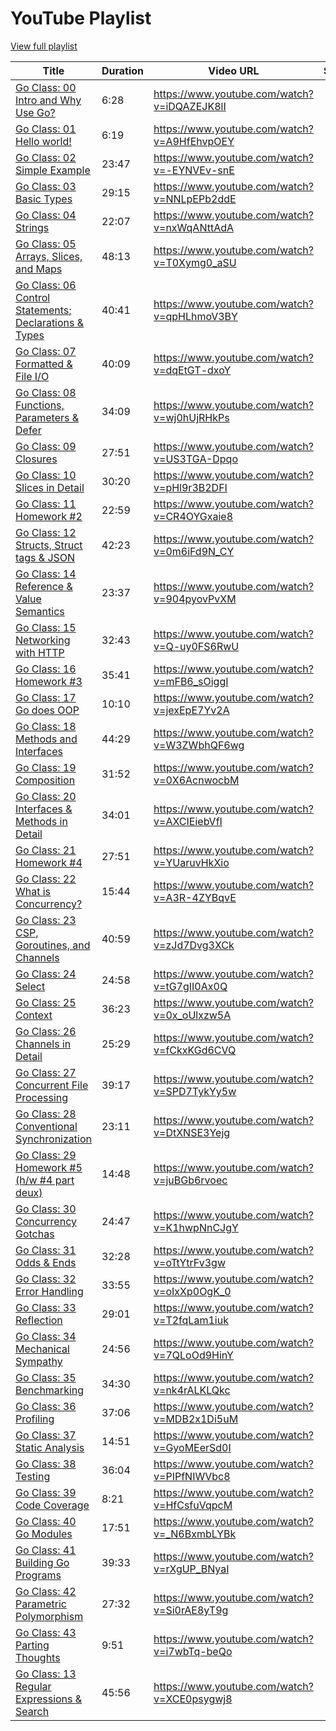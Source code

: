 # YouTube Playlist

[View full playlist](https://www.youtube.com/playlist?list=PLoILbKo9rG3skRCj37Kn5Zj803hhiuRK6)

| Title                                                                                                 | Duration | Video URL                                   | Status |
| ----------------------------------------------------------------------------------------------------- | -------- | ------------------------------------------- | ------ |
| [Go Class: 00 Intro and Why Use Go?](https://www.youtube.com/watch?v=iDQAZEJK8lI)                     | 6:28     | https://www.youtube.com/watch?v=iDQAZEJK8lI |        |
| [Go Class: 01 Hello world!](https://www.youtube.com/watch?v=A9HfEhvpOEY)                              | 6:19     | https://www.youtube.com/watch?v=A9HfEhvpOEY |        |
| [Go Class: 02 Simple Example](https://www.youtube.com/watch?v=-EYNVEv-snE)                            | 23:47    | https://www.youtube.com/watch?v=-EYNVEv-snE |        |
| [Go Class: 03 Basic Types](https://www.youtube.com/watch?v=NNLpEPb2ddE)                               | 29:15    | https://www.youtube.com/watch?v=NNLpEPb2ddE |        |
| [Go Class: 04 Strings](https://www.youtube.com/watch?v=nxWqANttAdA)                                   | 22:07    | https://www.youtube.com/watch?v=nxWqANttAdA |        |
| [Go Class: 05 Arrays, Slices, and Maps](https://www.youtube.com/watch?v=T0Xymg0_aSU)                  | 48:13    | https://www.youtube.com/watch?v=T0Xymg0_aSU |        |
| [Go Class: 06 Control Statements; Declarations  & Types](https://www.youtube.com/watch?v=qpHLhmoV3BY) | 40:41    | https://www.youtube.com/watch?v=qpHLhmoV3BY |        |
| [Go Class: 07 Formatted & File I/O](https://www.youtube.com/watch?v=dqEtGT-dxoY)                      | 40:09    | https://www.youtube.com/watch?v=dqEtGT-dxoY |        |
| [Go Class: 08 Functions, Parameters & Defer](https://www.youtube.com/watch?v=wj0hUjRHkPs)             | 34:09    | https://www.youtube.com/watch?v=wj0hUjRHkPs |        |
| [Go Class: 09 Closures](https://www.youtube.com/watch?v=US3TGA-Dpqo)                                  | 27:51    | https://www.youtube.com/watch?v=US3TGA-Dpqo |        |
| [Go Class: 10 Slices in Detail](https://www.youtube.com/watch?v=pHl9r3B2DFI)                          | 30:20    | https://www.youtube.com/watch?v=pHl9r3B2DFI |        |
| [Go Class: 11 Homework #2](https://www.youtube.com/watch?v=CR4OYGxaie8)                               | 22:59    | https://www.youtube.com/watch?v=CR4OYGxaie8 |        |
| [Go Class: 12 Structs, Struct tags & JSON](https://www.youtube.com/watch?v=0m6iFd9N_CY)               | 42:23    | https://www.youtube.com/watch?v=0m6iFd9N_CY |        |
| [Go Class: 14 Reference & Value Semantics](https://www.youtube.com/watch?v=904pyovPvXM)               | 23:37    | https://www.youtube.com/watch?v=904pyovPvXM |        |
| [Go Class: 15 Networking with HTTP](https://www.youtube.com/watch?v=Q-uy0FS6RwU)                      | 32:43    | https://www.youtube.com/watch?v=Q-uy0FS6RwU |        |
| [Go Class: 16 Homework #3](https://www.youtube.com/watch?v=mFB6_sOiggI)                               | 35:41    | https://www.youtube.com/watch?v=mFB6_sOiggI |        |
| [Go Class: 17 Go does OOP](https://www.youtube.com/watch?v=jexEpE7Yv2A)                               | 10:10    | https://www.youtube.com/watch?v=jexEpE7Yv2A |        |
| [Go Class: 18 Methods and Interfaces](https://www.youtube.com/watch?v=W3ZWbhQF6wg)                    | 44:29    | https://www.youtube.com/watch?v=W3ZWbhQF6wg |        |
| [Go Class: 19 Composition](https://www.youtube.com/watch?v=0X6AcnwocbM)                               | 31:52    | https://www.youtube.com/watch?v=0X6AcnwocbM |        |
| [Go Class: 20 Interfaces & Methods in Detail](https://www.youtube.com/watch?v=AXCIEiebVfI)            | 34:01    | https://www.youtube.com/watch?v=AXCIEiebVfI |        |
| [Go Class: 21 Homework #4](https://www.youtube.com/watch?v=YUaruvHkXio)                               | 27:51    | https://www.youtube.com/watch?v=YUaruvHkXio |        |
| [Go Class: 22 What is Concurrency?](https://www.youtube.com/watch?v=A3R-4ZYBqvE)                      | 15:44    | https://www.youtube.com/watch?v=A3R-4ZYBqvE |        |
| [Go Class: 23 CSP, Goroutines, and Channels](https://www.youtube.com/watch?v=zJd7Dvg3XCk)             | 40:59    | https://www.youtube.com/watch?v=zJd7Dvg3XCk |        |
| [Go Class: 24 Select](https://www.youtube.com/watch?v=tG7gII0Ax0Q)                                    | 24:58    | https://www.youtube.com/watch?v=tG7gII0Ax0Q |        |
| [Go Class: 25 Context](https://www.youtube.com/watch?v=0x_oUlxzw5A)                                   | 36:23    | https://www.youtube.com/watch?v=0x_oUlxzw5A |        |
| [Go Class: 26 Channels in Detail](https://www.youtube.com/watch?v=fCkxKGd6CVQ)                        | 25:29    | https://www.youtube.com/watch?v=fCkxKGd6CVQ |        |
| [Go Class: 27 Concurrent File Processing](https://www.youtube.com/watch?v=SPD7TykYy5w)                | 39:17    | https://www.youtube.com/watch?v=SPD7TykYy5w |        |
| [Go Class: 28 Conventional Synchronization](https://www.youtube.com/watch?v=DtXNSE3Yejg)              | 23:11    | https://www.youtube.com/watch?v=DtXNSE3Yejg |        |
| [Go Class: 29 Homework #5 (h/w #4 part deux)](https://www.youtube.com/watch?v=juBGb6rvoec)            | 14:48    | https://www.youtube.com/watch?v=juBGb6rvoec |        |
| [Go Class: 30 Concurrency Gotchas](https://www.youtube.com/watch?v=K1hwpNnCJgY)                       | 24:47    | https://www.youtube.com/watch?v=K1hwpNnCJgY |        |
| [Go Class: 31 Odds & Ends](https://www.youtube.com/watch?v=oTtYtrFv3gw)                               | 32:28    | https://www.youtube.com/watch?v=oTtYtrFv3gw |        |
| [Go Class: 32 Error Handling](https://www.youtube.com/watch?v=oIxXp0OgK_0)                            | 33:55    | https://www.youtube.com/watch?v=oIxXp0OgK_0 |        |
| [Go Class: 33 Reflection](https://www.youtube.com/watch?v=T2fqLam1iuk)                                | 29:01    | https://www.youtube.com/watch?v=T2fqLam1iuk |        |
| [Go Class: 34 Mechanical Sympathy](https://www.youtube.com/watch?v=7QLoOd9HinY)                       | 24:56    | https://www.youtube.com/watch?v=7QLoOd9HinY |        |
| [Go Class: 35 Benchmarking](https://www.youtube.com/watch?v=nk4rALKLQkc)                              | 34:30    | https://www.youtube.com/watch?v=nk4rALKLQkc |        |
| [Go Class: 36 Profiling](https://www.youtube.com/watch?v=MDB2x1Di5uM)                                 | 37:06    | https://www.youtube.com/watch?v=MDB2x1Di5uM |        |
| [Go Class: 37 Static Analysis](https://www.youtube.com/watch?v=GyoMEerSd0I)                           | 14:51    | https://www.youtube.com/watch?v=GyoMEerSd0I |        |
| [Go Class: 38 Testing](https://www.youtube.com/watch?v=PIPfNIWVbc8)                                   | 36:04    | https://www.youtube.com/watch?v=PIPfNIWVbc8 |        |
| [Go Class: 39 Code Coverage](https://www.youtube.com/watch?v=HfCsfuVqpcM)                             | 8:21     | https://www.youtube.com/watch?v=HfCsfuVqpcM |        |
| [Go Class: 40 Go Modules](https://www.youtube.com/watch?v=_N6BxmbLYBk)                                | 17:51    | https://www.youtube.com/watch?v=_N6BxmbLYBk |        |
| [Go Class: 41 Building Go Programs](https://www.youtube.com/watch?v=rXgUP_BNyaI)                      | 39:33    | https://www.youtube.com/watch?v=rXgUP_BNyaI |        |
| [Go Class: 42 Parametric Polymorphism](https://www.youtube.com/watch?v=Si0rAE8yT9g)                   | 27:32    | https://www.youtube.com/watch?v=Si0rAE8yT9g |        |
| [Go Class: 43 Parting Thoughts](https://www.youtube.com/watch?v=i7wbTq-beQo)                          | 9:51     | https://www.youtube.com/watch?v=i7wbTq-beQo |        |
| [Go Class: 13 Regular Expressions & Search](https://www.youtube.com/watch?v=XCE0psygwj8)              | 45:56    | https://www.youtube.com/watch?v=XCE0psygwj8 |        |
